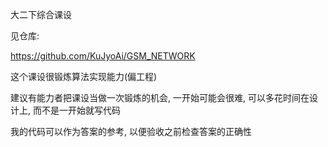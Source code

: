大二下综合课设



见仓库:

https://github.com/KuJyoAi/GSM_NETWORK



这个课设很锻炼算法实现能力(偏工程)

建议有能力者把课设当做一次锻炼的机会, 一开始可能会很难, 可以多花时间在设计上, 而不是一开始就写代码



我的代码可以作为答案的参考, 以便验收之前检查答案的正确性